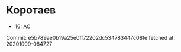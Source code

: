 # Коротаев
- [16: AC](16.md)

Commit: e5b789ae0b19a25e0ff72202dc534783447c08fe
 fetched at: 20201009-084727
